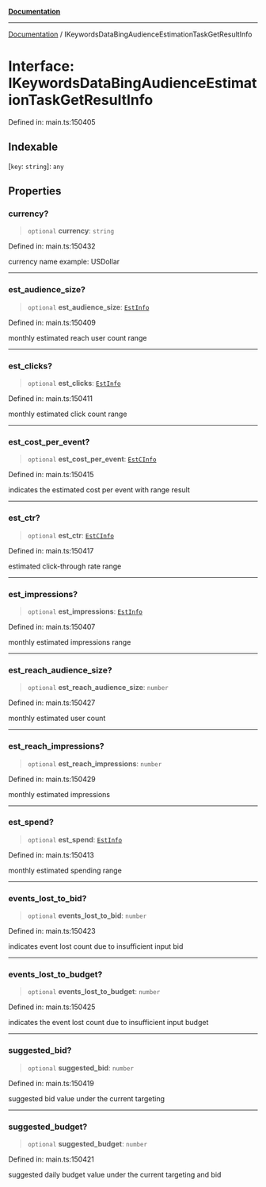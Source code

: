 [**Documentation**](../README.md)

***

[Documentation](../README.md) / IKeywordsDataBingAudienceEstimationTaskGetResultInfo

# Interface: IKeywordsDataBingAudienceEstimationTaskGetResultInfo

Defined in: main.ts:150405

## Indexable

\[`key`: `string`\]: `any`

## Properties

### currency?

> `optional` **currency**: `string`

Defined in: main.ts:150432

currency name
example: USDollar

***

### est\_audience\_size?

> `optional` **est\_audience\_size**: [`EstInfo`](../classes/EstInfo.md)

Defined in: main.ts:150409

monthly estimated reach user count range

***

### est\_clicks?

> `optional` **est\_clicks**: [`EstInfo`](../classes/EstInfo.md)

Defined in: main.ts:150411

monthly estimated click count range

***

### est\_cost\_per\_event?

> `optional` **est\_cost\_per\_event**: [`EstCInfo`](../classes/EstCInfo.md)

Defined in: main.ts:150415

indicates the estimated cost per event with range result

***

### est\_ctr?

> `optional` **est\_ctr**: [`EstCInfo`](../classes/EstCInfo.md)

Defined in: main.ts:150417

estimated click-through rate range

***

### est\_impressions?

> `optional` **est\_impressions**: [`EstInfo`](../classes/EstInfo.md)

Defined in: main.ts:150407

monthly estimated impressions range

***

### est\_reach\_audience\_size?

> `optional` **est\_reach\_audience\_size**: `number`

Defined in: main.ts:150427

monthly estimated user count

***

### est\_reach\_impressions?

> `optional` **est\_reach\_impressions**: `number`

Defined in: main.ts:150429

monthly estimated impressions

***

### est\_spend?

> `optional` **est\_spend**: [`EstInfo`](../classes/EstInfo.md)

Defined in: main.ts:150413

monthly estimated spending range

***

### events\_lost\_to\_bid?

> `optional` **events\_lost\_to\_bid**: `number`

Defined in: main.ts:150423

indicates event lost count due to insufficient input bid

***

### events\_lost\_to\_budget?

> `optional` **events\_lost\_to\_budget**: `number`

Defined in: main.ts:150425

indicates the event lost count due to insufficient input budget

***

### suggested\_bid?

> `optional` **suggested\_bid**: `number`

Defined in: main.ts:150419

suggested bid value under the current targeting

***

### suggested\_budget?

> `optional` **suggested\_budget**: `number`

Defined in: main.ts:150421

suggested daily budget value under the current targeting and bid

